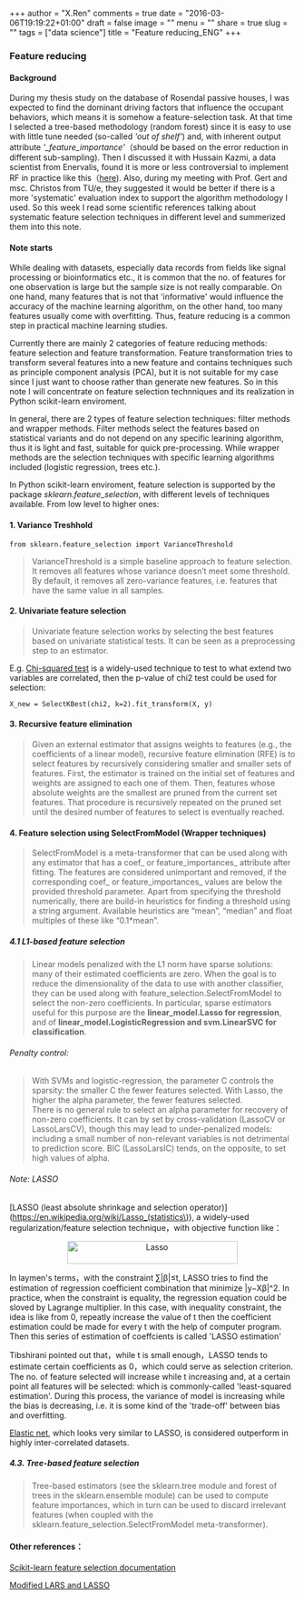 +++
author = "X.Ren"
comments = true
date = "2016-03-06T19:19:22+01:00"
draft = false
image = ""
menu = ""
share = true
slug = ""
tags = ["data science"]
title = "Feature reducing_ENG"
+++
### Feature reducing 

#### Background  

During my thesis study on the database of Rosendal passive houses, I was expected to find the dominant driving factors that influence the occupant behaviors, which means it is somehow a feature-selection task. At that time I selected a tree-based methodology (random forest) since it is easy to use with little tune needed (so-called *'out of shelf'*) and,  with inherent output attribute *'_feature_importance'*（should be based on the error reduction in different sub-sampling). Then I discussed it with Hussain Kazmi, a data scientist from Enervalis, found it is more or less controversial to implement RF in practice like this（[here](https://www.quora.com/When-would-one-use-Random-Forests-over-Gradient-Boosted-Machines-GBMs)). Also, during my meeting with Prof. Gert and msc. Christos from TU/e, they suggested it would be better if there is a more 'systematic' evaluation index to support the algorithm methodology I used. So this week I read some scientific references talking about systematic feature selection techniques in different level and summerized them into this note.

#### Note starts  

While dealing with datasets, especially data records from fields like signal processing or bioinformatics etc., it is common that the no. of features for one observation is large but the sample size is not really comparable. On one hand, many features that is not that 'informative' would influence the accuracy of the machine learning algorithm, on the other hand, too many features usually come with overfitting. Thus, feature reducing is a common step in practical machine learning studies.  

Currently there are mainly 2 categories of feature reducing methods: feature selection and feature transformation. Feature transformation tries to transform several features into a new feature and contains techniques such as principle component analysis (PCA), but it is not suitable for my case since I just want to choose rather than generate new features. So in this note I will concentrate on feature selection technniques and its realization in Python scikit-learn enviroment.  

In general, there are 2 types of feature selection techniques: filter methods and wrapper methods. Filter methods select the features based on statistical variants and do not depend on any specific learining algorithm, thus it is light and fast, suitable for quick pre-processing. While wrapper methods are the selection techniques with specific learning algorithms included (logistic regression, trees etc.).

In Python scikit-learn enviroment, feature selection is supported by the package *sklearn.feature_selection*, with different levels of techniques available.  From low level to higher ones:  
   
#### 1. Variance Treshhold  

	from sklearn.feature_selection import VarianceThreshold  

> VarianceThreshold is a simple baseline approach to feature selection. It removes all features whose variance doesn’t meet some threshold. By default, it removes all zero-variance features, i.e. features that have the same value in all samples.  

#### 2. Univariate feature selection    

> Univariate feature selection works by selecting the best features based on univariate statistical tests. It can be seen as a preprocessing step to an estimator.  

E.g. [Chi-squared test](https://segmentfault.com/a/1190000003719712) is a widely-used technique to test to what extend two variables are correlated, then the p-value of chi2 test could be used for selection:   
 
	X_new = SelectKBest(chi2, k=2).fit_transform(X, y)  

#### 3. Recursive feature elimination  

> Given an external estimator that assigns weights to features (e.g., the coefficients of a linear model), recursive feature elimination (RFE) is to select features by recursively considering smaller and smaller sets of features. First, the estimator is trained on the initial set of features and weights are assigned to each one of them. Then, features whose absolute weights are the smallest are pruned from the current set features. That procedure is recursively repeated on the pruned set until the desired number of features to select is eventually reached.

#### 4. Feature selection using SelectFromModel (Wrapper techniques)  

> SelectFromModel is a meta-transformer that can be used along with any estimator that has a coef_ or feature_importances_ attribute after fitting. The features are considered unimportant and removed, if the corresponding coef_ or feature_importances_ values are below the provided threshold parameter. Apart from specifying the threshold numerically, there are build-in heuristics for finding a threshold using a string argument. Available heuristics are “mean”, “median” and float multiples of these like “0.1*mean”.  

##### 4.1 L1-based feature selection  

> Linear models penalized with the L1 norm have sparse solutions: many of their estimated coefficients are zero. When the goal is to reduce the dimensionality of the data to use with another classifier, they can be used along with feature_selection.SelectFromModel to select the non-zero coefficients. In particular, sparse estimators useful for this purpose are the **linear_model.Lasso for regression**, and of **linear_model.LogisticRegression and svm.LinearSVC for classification**.  

###### Penalty control:  

> With SVMs and logistic-regression, the parameter C controls the sparsity: the smaller C the fewer features selected. With Lasso, the higher the alpha parameter, the fewer features selected.  
> There is no general rule to select an alpha parameter for recovery of non-zero coefficients. It can by set by cross-validation (LassoCV or LassoLarsCV), though this may lead to under-penalized models: including a small number of non-relevant variables is not detrimental to prediction score. BIC (LassoLarsIC) tends, on the opposite, to set high values of alpha.  

###### Note: LASSO  

[LASSO (least absolute shrinkage and selection operator)](https://en.wikipedia.org/wiki/Lasso_(statistics\)), a widely-used regularization/feature selection technique，with objective function like：  

<div  align="center">    
<img src="http://i593.photobucket.com/albums/tt11/RickRen/%202016-03-07%2012.29.14_zpsvxgzzhky.png" width = "300" height = "40" alt="Lasso" align=center />  
</div>  

In laymen's terms，with the constraint ∑|β|≤t, LASSO tries to find the estimation of regression coefficient combination that minimize |y−Xβ|^2. In practice, when the constraint is equality, the regression equation could be sloved by Lagrange multiplier. In this case, with inequality constraint, the idea is like from 0, repeatly increase the value of t then the coefficient estimation could be made for every t with the help of computer program. Then this series of estimation of coeffcients is called 'LASSO estimation'  

Tibshirani pointed out that，while t is small enough，LASSO tends to estimate certain coefficients as 0，which could serve as selection criterion. The no. of feature selected will increase while t increasing and, at a certain point all features will be selected: which is commonly-called 'least-squared estimation'. During this process, the variance of model is increasing while the bias is decreasing, i.e. it is some kind of the 'trade-off' between bias and overfitting.

[Elastic net](https://en.wikipedia.org/wiki/Elastic_net_regularization), which looks very similar to LASSO, is considered outperform in highly inter-correlated datasets.  

##### 4.3. Tree-based feature selection  

> Tree-based estimators (see the sklearn.tree module and forest of trees in the sklearn.ensemble module) can be used to compute feature importances, which in turn can be used to discard irrelevant features (when coupled with the sklearn.feature_selection.SelectFromModel meta-transformer).  
 

#### Other references： 

[Scikit-learn feature selection documentation](http://scikit-learn.org/stable/modules/feature_selection.html)  

[Modified LARS and LASSO](http://cos.name/2011/04/modified-lars-and-lasso/)